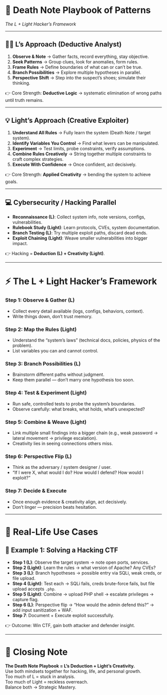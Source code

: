 # 📓 Death Note Playbook of Patterns  
*The L + Light Hacker’s Framework*  

---

## 🕵️‍♂️ L’s Approach (Deductive Analyst)
1. **Observe & Note** → Gather facts, record everything, stay objective.  
2. **Seek Patterns** → Group clues, look for anomalies, form rules.  
3. **Frame Rules** → Define boundaries of what can or can’t be true.  
4. **Branch Possibilities** → Explore multiple hypotheses in parallel.  
5. **Perspective Shift** → Step into the suspect’s shoes; simulate their thinking.  

👉 Core Strength: **Deductive Logic** → systematic elimination of wrong paths until truth remains.  

---

## 💡 Light’s Approach (Creative Exploiter)
1. **Understand All Rules** → Fully learn the system (Death Note / target system).  
2. **Identify Variables You Control** → Find what levers can be manipulated.  
3. **Experiment** → Test limits, probe constraints, verify assumptions.  
4. **Combine Rules Creatively** → String together multiple constraints to craft complex strategies.  
5. **Execute With Confidence** → Once confident, act decisively.  

👉 Core Strength: **Applied Creativity** → bending the system to achieve goals.  

---

## 💻 Cybersecurity / Hacking Parallel
- **Reconnaissance (L)**: Collect system info, note versions, configs, vulnerabilities.  
- **Rulebook Study (Light)**: Learn protocols, CVEs, system documentation.  
- **Branch Testing (L)**: Try multiple exploit paths, discard dead ends.  
- **Exploit Chaining (Light)**: Weave smaller vulnerabilities into bigger impact.  

👉 Hacking = **Deduction (L) + Creativity (Light)**.  

---

# ⚡ The L + Light Hacker’s Framework

### **Step 1: Observe & Gather (L)**
- Collect every detail available (logs, configs, behaviors, context).  
- Write things down, don’t trust memory.  

### **Step 2: Map the Rules (Light)**
- Understand the “system’s laws” (technical docs, policies, physics of the problem).  
- List variables you can and cannot control.  

### **Step 3: Branch Possibilities (L)**
- Brainstorm different paths without judgment.  
- Keep them parallel — don’t marry one hypothesis too soon.  

### **Step 4: Test & Experiment (Light)**
- Run safe, controlled tests to probe the system’s boundaries.  
- Observe carefully: what breaks, what holds, what’s unexpected?  

### **Step 5: Combine & Weave (Light)**
- Link multiple small findings into a bigger chain (e.g., weak password → lateral movement → privilege escalation).  
- Creativity lies in seeing connections others miss.  

### **Step 6: Perspective Flip (L)**
- Think as the adversary / system designer / user.  
- “If I were X, what would I do? How would I defend? How would I exploit?”  

### **Step 7: Decide & Execute**
- Once enough evidence & creativity align, act decisively.  
- Don’t linger — precision beats hesitation.  

---

# 🎯 Real-Life Use Cases

## 🔐 Example 1: Solving a Hacking CTF
- **Step 1 (L)**: Observe the target system → note open ports, services.  
- **Step 2 (Light)**: Learn the rules → what version of Apache? Any CVEs?  
- **Step 3 (L)**: Branch hypotheses → possible entry via SQLi, weak creds, or file upload.  
- **Step 4 (Light)**: Test each → SQLi fails, creds brute-force fails, but file upload accepts `.php`.  
- **Step 5 (Light)**: Combine → upload PHP shell → escalate privileges → capture flag.  
- **Step 6 (L)**: Perspective flip → “How would the admin defend this?” → add input sanitization + WAF.  
- **Step 7**: Document + Execute exploit successfully.  

👉 Outcome: Win CTF, gain both attacker and defender insight.  

---

# 🧾 Closing Note
**The Death Note Playbook = L’s Deduction + Light’s Creativity.**  
Use both mindsets together for hacking, life, and personal growth.  
Too much of L = stuck in analysis.  
Too much of Light = reckless overreach.  
Balance both → Strategic Mastery.  
